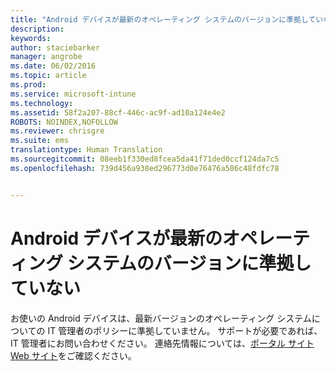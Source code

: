 ```yaml
---
title: "Android デバイスが最新のオペレーティング システムのバージョンに準拠していない | Microsoft Intune"
description: 
keywords: 
author: staciebarker
manager: angrobe
ms.date: 06/02/2016
ms.topic: article
ms.prod: 
ms.service: microsoft-intune
ms.technology: 
ms.assetid: 58f2a207-88cf-446c-ac9f-ad10a124e4e2
ROBOTS: NOINDEX,NOFOLLOW
ms.reviewer: chrisgre
ms.suite: ems
translationtype: Human Translation
ms.sourcegitcommit: 08eeb1f330ed8fcea5da41f71ded0ccf124da7c5
ms.openlocfilehash: 739d456a938ed296773d0e76476a506c48fdfc78


---
```


# Android デバイスが最新のオペレーティング システムのバージョンに準拠していない

お使いの Android デバイスは、最新バージョンのオペレーティング システムについての IT 管理者のポリシーに準拠していません。 サポートが必要であれば、IT 管理者にお問い合わせください。 連絡先情報については、[ポータル サイト Web サイト](http://portal.manage.microsoft.com)をご確認ください。





<!--HONumber=Aug16_HO5-->


